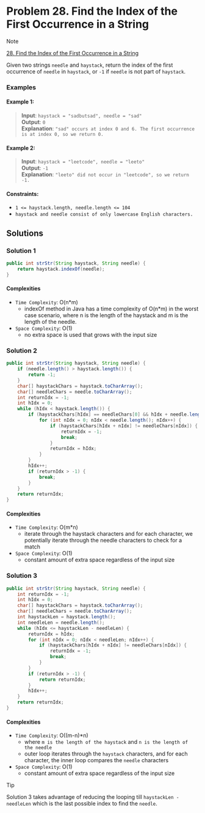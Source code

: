 # Problem 28. Find the Index of the First Occurrence in a String

> [!NOTE]
> [28. Find the Index of the First Occurrence in a String](https://leetcode.com/problems/find-the-index-of-the-first-occurrence-in-a-string/description/?source=submission-ac)

Given two strings `needle` and `haystack`, return the index of the first occurrence of `needle` in `haystack`, or `-1` if `needle` is not part of `haystack`.

### Examples

#### Example 1:

> **Input**: `haystack = "sadbutsad", needle = "sad"`<br/>
> **Output**: `0`<br/>
> **Explanation**: `"sad" occurs at index 0 and 6. The first occurrence is at index 0, so we return 0.`

#### Example 2:

> **Input**: `haystack = "leetcode", needle = "leeto"`<br/>
> **Output**: `-1`<br/>
> **Explanation**: `"leeto" did not occur in "leetcode", so we return -1.`

#### Constraints:

- `1 <= haystack.length, needle.length <= 104`
- `haystack and needle consist of only lowercase English characters.`

## Solutions

### Solution 1

```java
public int strStr(String haystack, String needle) {
    return haystack.indexOf(needle);
}
```

#### Complexities

- `Time Complexity`: O(n*m)
    - indexOf method in Java has a time complexity of O(n*m) in the worst case scenario, where n is the length of the haystack and m is the length of the needle.
- `Space Complexity`: O(1)
    - no extra space is used that grows with the input size

### Solution 2

```java
public int strStr(String haystack, String needle) {
    if (needle.length() > haystack.length()) {
        return -1;
    }
    char[] haystackChars = haystack.toCharArray();
    char[] needleChars = needle.toCharArray();
    int returnIdx = -1;
    int hIdx = 0;
    while (hIdx < haystack.length()) {
        if (haystackChars[hIdx] == needleChars[0] && hIdx + needle.length() <= haystack.length()) {
            for (int nIdx = 0; nIdx < needle.length(); nIdx++) {
                if (haystackChars[hIdx + nIdx] != needleChars[nIdx]) {
                    returnIdx = -1;
                    break;
                }
                returnIdx = hIdx;
            }
        }
        hIdx++;
        if (returnIdx > -1) {
            break;
        }
    }
    return returnIdx;
}
```

#### Complexities

- `Time Complexity`: O(m*n)
    - iterate through the haystack characters and for each character, we potentially iterate through the needle characters to check for a match
- `Space Complexity`: O(1)
    - constant amount of extra space regardless of the input size

### Solution 3

```java
public int strStr(String haystack, String needle) {
    int returnIdx = -1;
    int hIdx = 0;
    char[] haystackChars = haystack.toCharArray();
    char[] needleChars = needle.toCharArray();
    int haystackLen = haystack.length();
    int needleLen = needle.length();
    while (hIdx <= haystackLen - needleLen) {
        returnIdx = hIdx;
        for (int nIdx = 0; nIdx < needleLen; nIdx++) {
            if (haystackChars[hIdx + nIdx] != needleChars[nIdx]) {
                returnIdx = -1;
                break;
            }
        }
        if (returnIdx > -1) {
            return returnIdx;
        }
        hIdx++;
    }
    return returnIdx;
}
```

#### Complexities

- `Time Complexity`: O((m-n)*n)
    - where `m is the length of the haystack` and `n is the length of the needle`
    - outer loop iterates through the `haystack` characters, and for each character, the inner loop compares the `needle` characters
- `Space Complexity`: O(1)
    - constant amount of extra space regardless of the input size

> [!TIP]
> Solution 3 takes advantage of reducing the looping till `haystackLen - needleLen` which is the last possible index to find the `needle`.
